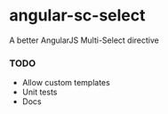 # angular-sc-select
A better AngularJS Multi-Select directive

### TODO
* Allow custom templates
* Unit tests
* Docs
